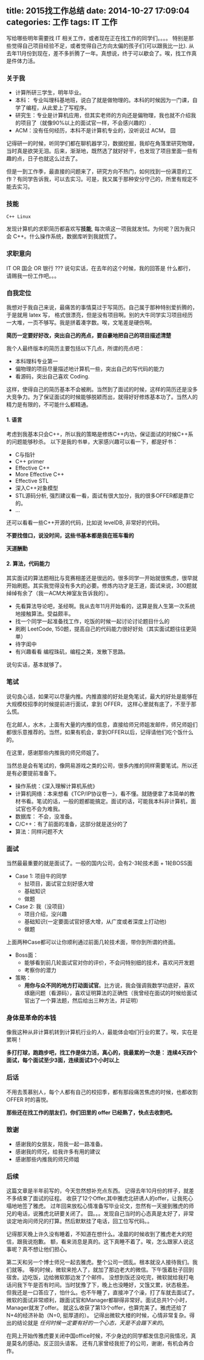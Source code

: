 title: 2015找工作总结
date: 2014-10-27 17:09:04
categories: 工作
tags: IT 工作
---
写给哪些明年需要找 IT 相关工作，或者现在正在找工作的同学们。。。。
特别是那些觉得自己项目经验不足，或者觉得自己方向太偏的孩子们(可以跟我比一比).
从去年11月份到现在，差不多折腾了一年。真想说，终于可以歇会了。唉，找工作真是件体力活。

<!--more-->

### 关于我
+ 计算所研三学生，明年毕业。
+ 本科： 专业叫理科基地班，说白了就是做物理的。本科的时候因为一门课，自学了编程，从此爱上了写程序。
+ 研究生：专业是计算机应用，但其实老师的方向还是偏物理，我也就不介绍我的项目了（就像90%以上的面试官一样，不会感兴趣的）.
+ ACM：没有任何经历，本科不是计算机专业的，没听说过 ACM， 囧

记得研一的时候，听同学们都在聊机器学习，数据挖掘，我却在角落里研究物理，当时真是欲哭无泪。后来，渐渐地，既然选了就好好干，也发现了项目里面一些有趣的点，日子也就这么过去了。

但是一到工作季，最直接的问题来了，研究方向不热门，如何找到一份满意的工作？有同学告诉我，可以去实习。可是，我又属于那种安分守己的，所里有规定不能去实习。

### 技能
```
C++ Linux
```
发现计算机的求职简历都喜欢写**技能**, 每次填这一项我就发怵。为何呢？因为我只会 C++。什么操作系统，数据库听到我就慌了。

### 求职意向
IT OR 国企 OR 银行 ???
说句实话，在去年的这个时候，我的回答是 什么都行，请赐我一份工作吧。。。

### 自我定位
我想对于我自己来说，最痛苦的事情莫过于写简历。自己属于那种特别爱折腾的，于是就用 latex 写，
格式很漂亮，但是没有项目啊。别的大牛同学实习项目经历一大堆，一页不够写。我是拼着凑字数。唉，文笔差是硬伤啊。

**简历一定要好好改，突出自己的亮点，要自豪地把自己的项目描述清楚**

我个人最终版本的简历主要包括以下几点，所谓的亮点吧：
+ 本科理科专业第一
+ 偏物理的项目尽量描述地计算机一些，突出自己的写代码的能力
+ 看源码，突出自己喜欢 Coding.

这样，使得自己的简历基本不会被刷。当然到了面试的时候，这样的简历还是没多大竞争力。为了保证面试的时候能够脱颖而出，就得好好修炼基本功了。当然人的精力是有限的，不可能什么都精通。

#### 1. 语言
考虑到我基本只会C++，所以我的策略是修炼C++内功，保证面试的时候C++系的问题能够秒杀。
以下是我的书单，大家感兴趣可以看一下，都是好书：
+ C与指针
+ C++ primer
+ Effective C++
+ More Effective C++
+ Effective STL
+ 深入C++对象模型
+ STL源码分析, 强烈建议看一看，面试有很大加分，我的很多OFFER都是靠它的。
+ ...

还可以看看一些C++开源的代码，比如说 levelDB, 非常好的代码。

**不要找借口，说没时间，这些书基本都是我在班车看的**

**天道酬勤**

#### 2. 算法，代码能力
其实面试的算法题相比与竞赛相差还是很远的。很多同学一开始就很焦虑，很早就开始刷题。其实我觉得没有多大的必要。修炼内功才是王道，面试来说，300题就绰绰有余了（我一ACM大神室友告诉我的）。
+ 先看算法导论吧，圣经啊。我从去年11月开始看的，这算是我人生第一次系统地接触算法。受益颇丰。
+ 找一个同学一起准备找工作，吃饭的时候一起讨论讨论题目什么的
+ 刷刷 LeetCode, 150题，提高自己的代码能力很好好处（其实面试题往往更简单）
+ 待字闺中
+ 有兴趣看看 编程珠矶，编程之美，发散下思路。

说句实话，基本就够了。

### 笔试
说句良心话，如果可以尽量内推。内推直接的好处是免笔试，最大的好处是能够在大规模校招季的时候提前进行面试，拿到 OFFER， 这样心里就有底了，不至于那么慌。

在北邮人，水木，上面有大量的内推的信息，直接给师兄师姐发邮件，师兄师姐们都很乐意推荐的。当然，如果有机会，拿到OFFER以后，记得请他们吃个饭什么的。

在这里，感谢那些内推我的师兄师姐了。

当然总是会有笔试的，像网易游戏之类的公司，很多内推的同样需要笔试。所以还是有必要提前准备下。
+ 操作系统：《深入理解计算机系统》
+ 计算机网络：本来想看《TCP/IP协议卷一》，看不懂。就随便拿了本简单的教材书看。笔试的话，一般的题都能搞定。面试的话，可能我本科非计算机，面试官也不会为难我。
+ 数据库： 不会，没准备。
+ C/C++：有了前面的准备，这部分就是送分的了
+ 算法：同样问题不大

### 面试
当然最最重要的就是面试了。一般的国内公司，会有2-3轮技术面 + 1轮BOSS面

+ Case 1: 项目牛的同学
	+ 扯项目，面试官立刻好感大增
	+ 基础知识
	+ 做题
+ Case 2: 我（没项目）
	+ 项目介绍，没兴趣
	+ 基础知识(一定要面试官好感大增，从广度或者深度上打动他)
	+ 做题

上面两种Case都可以让你顺利通过前面几轮技术面，带你到所谓的终面。

+ Boss面：
	+ 能够看到前几轮面试官对你的评价，不会问特别细的技术，喜欢问开发题
	+ 考察你的潜力
+ 策略：
	+ **用你与众不同的地方打动面试官**。比方说，我会强调我数学功底好，喜欢琢磨问题（看源码），喜欢证明算法的正确性（我曾经在面试的时候给面试官出了一个算法题，然后给出三种方法，并证明）

### 身体是革命的本钱
像我这种从非计算机转到计算机行业的人，最能体会咱们行业的累了。唉，实在是累啊！

**多打打球，跑跑步吧，找工作是体力活，真心的，我最累的一次是： 连续4天四个面试，每个面试至少3面，连续面试3个小时以上**

### 后话
不用去羡慕别人，每个人都有自己的校招季，都有那段痛苦焦虑的时候，也都收割 OFFER 时的喜悦。

**那些还在找工作的朋友们，你们田里的 offer 已经熟了，快点去收割吧。**

### 致谢
+ 感谢我的女朋友，陪我一起一路准备。
+ 感谢我的师兄，给我许多有用的建议
+ 感谢那些内推我的师兄师姐

### 后续
这篇文章是半年前写的，今天忽然想补充点东西。
记得去年10月份的样子，就差不多结束了面试的征程。
收获了12个Offer,其中雅虎北研诱人的offer，让我死心塌地地签了雅虎。
过年回来放松心情准备写毕业论文，忽然有一天接到雅虎的师兄的电话，说雅虎北研要关闭了。
囧。。。发现自己当时的心态真是太好了，非常谈定地询问师兄的打算。然后默默挂了电话，回工位写代码。。

记得那天晚上许久没有睡着，不知道在想什么。凌晨的时候收到了雅虎老大的短信，跟我说抱歉。
额，看来消息是真的。这下真睡不着了。唉，怎么跟家人说这事呢？真不想让他们担心。

第二天和另一个博士师兄一起去雅虎。整个公司一团乱。根本就没人接待我们。我们就等。
等的时候，微软来抢人了，就加了那边老大的微信。下午饿着肚子回到宿舍。边吃饭，边给微软那边发了个邮件。
没想到饭还没吃完，微软就给我打电话问我下午是否有时间。当时犹豫了下，晚上也没睡好，又饿又累，状态极差。
但我还是一口答应了，怕什么。也不午睡了，直接冲了个澡，打了车就去面试了。
微软的面试非常顺利，跟面试官和Manager都聊得非常好。面试总共1个小时，Manager就发了offer。
就这么收获了第13个offer，也算完美了。雅虎还给了N+4的经济补助（N=0, 挺厚道的）。
记得出微软大楼的时候，心情非常复杂。得出的结论就是 *任何时候一定要有好的一个心态，天是不会蹋下来的*。

在网上开始传雅虎要关闭中国office时候，不少身边的同学都发信息问我情况，真是莫名的感动。反正回头请客。
还有几家曾经我拒了的公司，谢谢，有机会再合作。
